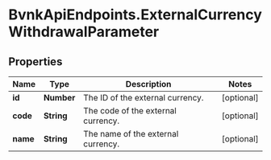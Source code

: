 # BvnkApiEndpoints.ExternalCurrencyWithdrawalParameter

## Properties

Name | Type | Description | Notes
------------ | ------------- | ------------- | -------------
**id** | **Number** | The ID of the external currency. | [optional] 
**code** | **String** | The code of the external currency. | [optional] 
**name** | **String** | The name of the external currency. | [optional] 


